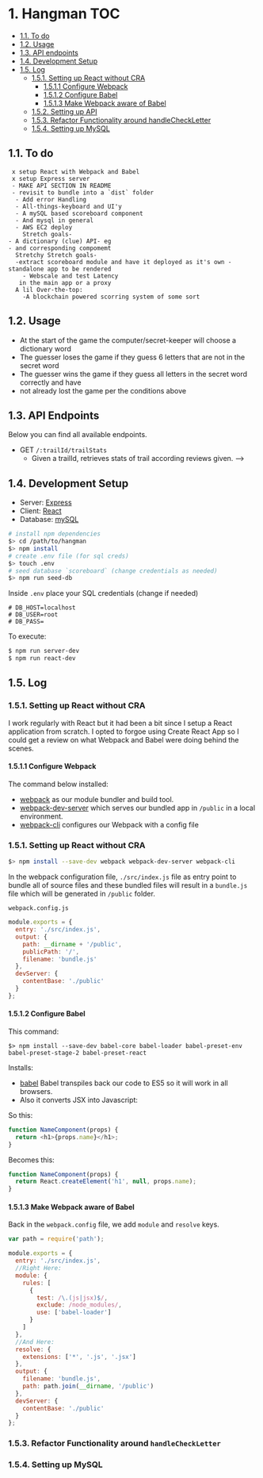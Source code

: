 # 1. Hangman TOC

- [1.1. To do](#11-to-do)
- [1.2. Usage](#12-usage)
- [1.3. API endpoints](#121-api-endpoints)
- [1.4. Development Setup](#14-development-setup)
- [1.5. Log](#14-log)
  - [1.5.1. Setting up React without CRA](#151-setting-up-react-without-CRA)
    - [1.5.1.1 Configure Webpack](#1511-configure-webpack)
    - [1.5.1.2 Configure Babel](#1512-configure-babel)
    - [1.5.1.3 Make Webpack aware of Babel](#1513-make-webpack-aware-of-babel)
  - [1.5.2. Setting up API](#152-setting-up-api)
  - [1.5.3. Refactor Functionality around handleCheckLetter](#153-refactor-functionality-around-handleCheckLetter)
  - [1.5.4. Setting up MySQL](#152-setting-up-mqsql)

## 1.1. To do

```
 x setup React with Webpack and Babel
 x setup Express server
 - MAKE API SECTION IN README
 - revisit to bundle into a `dist` folder
  - Add error Handling
  - All-things-keyboard and UI'y
  - A mySQL based scoreboard component
  - And mysql in general
  - AWS EC2 deploy
	Stretch goals-
- A dictionary (clue) API- eg
- and corresponding compomemt
  Stretchy Stretch goals-
  -extract scoreboard module and have it deployed as it's own -standalone app to be rendered
	- Webscale and test Latency
   in the main app or a proxy
  A lil Over-the-top:
	-A blockchain powered scorring system of some sort

```

## 1.2. Usage

- At the start of the game the computer/secret-keeper will choose a dictionary word
- The guesser loses the game if they guess 6 letters that are not in the secret word
- The guesser wins the game if they guess all letters in the secret word correctly and have
- not already lost the game per the conditions above

##  1.3. API Endpoints

Below you can find all available endpoints.

+ GET `/:trailId/trailStats`
  - Given a trailId, retrieves stats of trail according reviews given. -->

## 1.4. Development Setup

- Server: [Express](http://expressjs.com/)
- Client: [React](http://reactjs.org/)
- Database: [mySQL](https://dev.mysql.com/doc/refman/5.7/en/)

```sh
# install npm dependencies
$> cd /path/to/hangman
$> npm install
# create .env file (for sql creds)
$> touch .env
# seed database `scoreboard` (change credentials as needed)
$> npm run seed-db
```

Inside `.env` place your SQL credentials (change if needed)

```
# DB_HOST=localhost
# DB_USER=root
# DB_PASS=
```

To execute:

```sh
$ npm run server-dev
$ npm run react-dev
```

## 1.5. Log

### 1.5.1. Setting up React without CRA

I work regularly with React but it had been a bit since I setup a React application from scratch.
I opted to forgoe using Create React App so I could get a review on what Webpack and Babel were doing behind the scenes.

#### 1.5.1.1 Configure Webpack

The command below installed:

- [webpack](https://webpack.js.org) as our module bundler and build tool.
- [webpack-dev-server](https://webpack.js.org/configuration/dev-server/) which serves our bundled app in `/public` in a local environment.
- [webpack-cli](https://webpack-gatsby.netlify.com/api/cli/) configures our Webpack with a config file

### 1.5.1. Setting up React without CRA

```sh
$> npm install --save-dev webpack webpack-dev-server webpack-cli
```

In the webpack configuration file, `./src/index.js` file as entry point to bundle all of source files and these bundled files will result in a `bundle.js` file which will be generated in `/public` folder.

```
webpack.config.js
```

```js
module.exports = {
  entry: './src/index.js',
  output: {
    path: __dirname + '/public',
    publicPath: '/',
    filename: 'bundle.js'
  },
  devServer: {
    contentBase: './public'
  }
};
```

#### 1.5.1.2 Configure Babel

This command:

```
$> npm install --save-dev babel-core babel-loader babel-preset-env babel-preset-stage-2 babel-preset-react
```

Installs:

- [babel](https://babeljs.io) Babel transpiles back our code to ES5 so it will work in all browsers.
- Also it converts JSX into Javascript:

So this:

```js
function NameComponent(props) {
  return <h1>{props.name}</h1>;
}
```

Becomes this:

```js
function NameComponent(props) {
  return React.createElement('h1', null, props.name);
}
```

#### 1.5.1.3 Make Webpack aware of Babel

Back in the `webpack.config` file, we add `module` and `resolve` keys.

```js
var path = require('path');

module.exports = {
  entry: './src/index.js',
  //Right Here:
  module: {
    rules: [
      {
        test: /\.(js|jsx)$/,
        exclude: /node_modules/,
        use: ['babel-loader']
      }
    ]
  },
  //And Here:
  resolve: {
    extensions: ['*', '.js', '.jsx']
  },
  output: {
    filename: 'bundle.js',
    path: path.join(__dirname, '/public')
  },
  devServer: {
    contentBase: './public'
  }
};
```
### 1.5.3. Refactor Functionality around `handleCheckLetter`
### 1.5.4. Setting up MySQL





